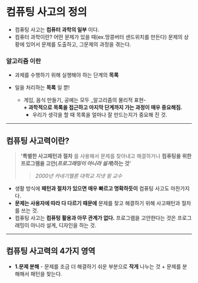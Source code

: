 # 컴퓨팅 사고의 정의
+ 컴퓨팅 사고는 __컴퓨터 과학의 일부__ 이다.
+ 컴퓨터 과학이란? 어떤 문제가 있을 때(ex.땅콩버터 샌드위치를 만든다) 문제의 상황에 있어서 문제를 도출하고, 그문제의 과정을 겪는다.
###  알고리즘 이란
   + 과제를 수행하기 위해 실행해야 하는 단계의 __목록__
   + 일을 처리하는 __목록__ 일 뿐!
         
        + 게임, 음식 만들기, 공예는 모두 _알고리즘의 물리적 표현-  
         __+ 과학적으로 목록을 접근하고 마지막 단계까지 가는 과정이 매우 중요해짐.__
            + 우리가 생각을 할 때 목록을 얼마나 잘 만드는지가 중요해 진 것.
 ---
 ## 컴퓨팅 사고력이란?
> __'특별한 사고패턴과 절차__ 를 사용해서 문제를 찾아내고 해결하거나 __컴퓨팅을 위한 프로그램을 고안(_프로그래밍이 아니라 설계_)하는 것'__
>> _2000년 카네기멜론 대학교 지넷 윙 교수_  
+ 생활 방식에 __패턴과 절차가 있으면 매우 빠르고 명확하듯이__ 컴퓨팅 사고도 마찬가지다. 
+ __문제는 사용자에 따라 다 다르기 때문에__ 문제를 찾고 해결하기 위해 사고패턴과 절차를 쓰는 것.  
+ 컴퓨팅 사고는 __컴퓨텅 활용과 아무 관계가 없다.__ 프로그램을 고안한다는 것은 프로그래밍이 아니라 설계, 디자인을 하는 것. 
---
## 컴퓨팅 사고력의 4가지 영역
+ __1.문제 분해__ - 문제를 조금 더 해결하기 쉬운 부분으로 __작게__ 나누는 것
      + 문제를 분해해서 패턴을 찾는다. 
